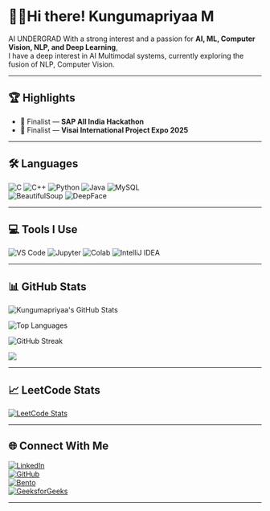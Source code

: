 # 👩‍💻Hi there! Kungumapriyaa M

AI UNDERGRAD With a strong interest and a passion for **AI, ML, Computer Vision, NLP, and Deep Learning**,  
I have a deep interest in AI Multimodal systems, currently exploring the fusion of NLP, Computer Vision.

---

## 🏆 Highlights  
- 🥇 Finalist — **SAP All India Hackathon**  
- 🏅 Finalist — **Visai International Project Expo 2025**  

---

## 🛠️ Languages

![C](https://img.shields.io/badge/C-00599C?style=for-the-badge&logo=c&logoColor=white)
![C++](https://img.shields.io/badge/C++-00599C?style=for-the-badge&logo=cplusplus&logoColor=white)
![Python](https://img.shields.io/badge/Python-FFD43B?style=for-the-badge&logo=python&logoColor=blue)
![Java](https://img.shields.io/badge/Java-ED8B00?style=for-the-badge&logo=java&logoColor=white)
![MySQL](https://img.shields.io/badge/MySQL-4479A1?style=for-the-badge&logo=mysql&logoColor=white)  
![BeautifulSoup](https://img.shields.io/badge/BeautifulSoup-ffdb58?style=for-the-badge&logo=python&logoColor=black)
![DeepFace](https://img.shields.io/badge/DeepFace-black?style=for-the-badge&logo=deepnote&logoColor=white)

---

## 💻 Tools I Use

![VS Code](https://img.shields.io/badge/VS%20Code-007ACC?style=for-the-badge&logo=visual-studio-code&logoColor=white)
![Jupyter](https://img.shields.io/badge/Jupyter-F37626?style=for-the-badge&logo=jupyter&logoColor=white)
![Colab](https://img.shields.io/badge/Google%20Colab-F9AB00?style=for-the-badge&logo=google-colab&logoColor=white)
![IntelliJ IDEA](https://img.shields.io/badge/IntelliJIDEA-000000.svg?style=for-the-badge&logo=intellij-idea&logoColor=white)

---

## 📊 GitHub Stats

![Kungumapriyaa's GitHub Stats](https://github-readme-stats.vercel.app/api?username=KungumapriyaaMKP&show_icons=true&theme=default)

![Top Languages](https://github-readme-stats.vercel.app/api/top-langs/?username=KungumapriyaaMKP&layout=compact&theme=default)

![GitHub Streak](https://github-readme-streak-stats.herokuapp.com/?user=KungumapriyaaMKP&theme=default)

![](https://komarev.com/ghpvc/?username=KungumapriyaaMKP&label=Profile+Views&color=0e75b6&style=flat)

---

## 📈 LeetCode Stats

[![LeetCode Stats](https://leetcard.jacoblin.cool/KungumapriyaaMKP?theme=light&font=Roboto&ext=activity)](https://leetcode.com/KungumapriyaaMKP)

---

## 🌐 Connect With Me

[![LinkedIn](https://img.shields.io/badge/LinkedIn-blue?style=for-the-badge&logo=linkedin&logoColor=white)](https://www.linkedin.com/in/kungumapriyaa-m-197027328/)  
[![GitHub](https://img.shields.io/badge/GitHub-black?style=for-the-badge&logo=github)](https://github.com/KungumapriyaaMKP)  
[![Bento](https://img.shields.io/badge/Bento.me-4B2A99?style=for-the-badge&logo=bento&logoColor=white)](https://bento.me/KUNGUMAPRIYAA)  
[![GeeksforGeeks](https://img.shields.io/badge/GFG-green?style=for-the-badge&logo=geeksforgeeks&logoColor=white)](https://www.geeksforgeeks.org/user/kungumaprhukh/)

---

